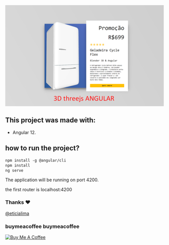 <img src="demo.png?raw=true"/> 

## This project was made with:

* Angular 12.

## how to run the project?

``` 
npm install -g @angular/cli
npm install
ng serve
```

The application will be running on port 4200.

the first router is localhost:4200 

### Thanks ❤️
[@eticialima](https://www.instagram.com/eticialima)

### buymeacoffee buymeacoffee

<a href="https://www.buymeacoffee.com/leticialima" target="_blank">
 <img  src="https://cdn.buymeacoffee.com/buttons/default-red.png" alt="Buy Me A Coffee" height="40" width="170">
</a>
